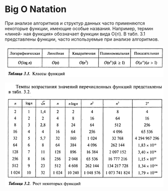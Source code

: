 # Big O Natation

При анализе алгоритмов и структур данных часто применяются некоторые функции, имеющие особые названия. Например, термин «линей- ная функция» обозначает функции вида O{ri). В табл. 3.1 представлены функции, часто используемые при анализе алгоритмов.

![](<.gitbook/assets/image (33).png>)

![](<.gitbook/assets/image (120).png>)
